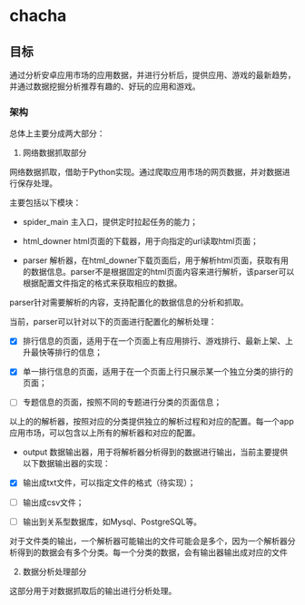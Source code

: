 # chacha

## 目标

通过分析安卓应用市场的应用数据，并进行分析后，提供应用、游戏的最新趋势，并通过数据挖掘分析推荐有趣的、好玩的应用和游戏。

### 架构

总体上主要分成两大部分：

1. 网络数据抓取部分

网络数据抓取，借助于Python实现。通过爬取应用市场的网页数据，并对数据进行保存处理。

主要包括以下模块：

- spider_main 主入口，提供定时拉起任务的能力；

- html_downer html页面的下载器，用于向指定的url读取html页面；

- parser 解析器，在html_downer下载页面后，用于解析html页面，获取有用的数据信息。parser不是根据固定的html页面内容来进行解析，该parser可以根据配置文件指定的格式来获取相应的数据。

parser针对需要解析的内容，支持配置化的数据信息的分析和抓取。

当前，parser可以针对以下的页面进行配置化的解析处理：

- [x] 排行信息的页面，适用于在一个页面上有应用排行、游戏排行、最新上架、上升最快等排行的信息；

- [x] 单一排行信息的页面，适用于在一个页面上行只展示某一个独立分类的排行的页面；

- [ ] 专题信息的页面，按照不同的专题进行分类的页面信息；

以上的的解析器，按照对应的分类提供独立的解析过程和对应的配置。每一个app应用市场，可以包含以上所有的解析器和对应的配置。

- output 数据输出器，用于将解析器分析得到的数据进行输出，当前主要提供以下数据输出器的实现：

- [x] 输出成txt文件，可以指定文件的格式（待实现）；

- [ ] 输出成csv文件；

- [ ] 输出到关系型数据库，如Mysql、PostgreSQL等。

对于文件类的输出，一个解析器可能输出的文件可能会是多个，因为一个解析器分析得到的数据会有多个分类。每一个分类的数据，会有输出器输出成对应的文件

2. 数据分析处理部分

这部分用于对数据抓取后的输出进行分析处理。
